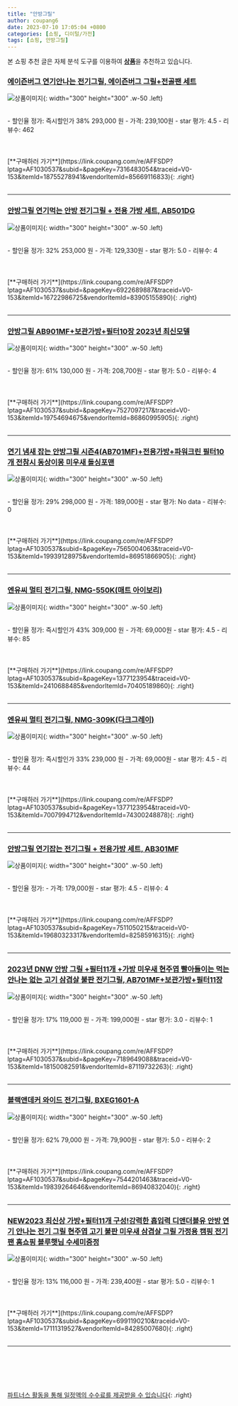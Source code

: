 ```yaml
---
title: "안방그릴"
author: coupang6
date: 2023-07-10 17:05:04 +0800
categories: [쇼핑, 디이털/가전]
tags: [쇼핑, 안방그릴]
---
```


본 쇼핑 추천 글은 자체 분석 도구를 이용하여 [**상품**](https://link.coupang.com/a/bao1ui)을 추천하고 있습니다.

### [에이즌버그 연기안나는 전기그릴, 에이즌버그 그릴+전골팬 세트](https://link.coupang.com/re/AFFSDP?lptag=AF1030537&subid=&pageKey=7316483054&traceid=V0-153&itemId=18755278941&vendorItemId=85669116833)

![상품이미지](https://thumbnail10.coupangcdn.com/thumbnails/remote/230x230ex/image/vendor_inventory/9125/80f0735c4fcb7fd5f65fd99ca58a1051ea05084112f0b7f10cec6b6d2435.jpg){: width="300" height="300" .w-50 .left}


<br>
- 할인율 정가: 즉시할인가 38%  293,000   원
- 가격: 239,100원
- star 평가: 4.5
- 리뷰수: 462
<br>
<br>
<br>
<br>
[**구매하러 가기**](https://link.coupang.com/re/AFFSDP?lptag=AF1030537&subid=&pageKey=7316483054&traceid=V0-153&itemId=18755278941&vendorItemId=85669116833){: .right}
<br>
<br>

---

### [안방그릴 연기먹는 안방 전기그릴 + 전용 가방 세트, AB501DG](https://link.coupang.com/re/AFFSDP?lptag=AF1030537&subid=&pageKey=6922689887&traceid=V0-153&itemId=16722986725&vendorItemId=83905155890)

![상품이미지](https://thumbnail6.coupangcdn.com/thumbnails/remote/230x230ex/image/retail/images/2439222787157024-3163526b-0f65-41c8-9304-2b7785ec88e6.jpg){: width="300" height="300" .w-50 .left}


<br>
- 할인율 정가: 32%  253,000   원
- 가격: 129,330원
- star 평가: 5.0
- 리뷰수: 4
<br>
<br>
<br>
<br>
[**구매하러 가기**](https://link.coupang.com/re/AFFSDP?lptag=AF1030537&subid=&pageKey=6922689887&traceid=V0-153&itemId=16722986725&vendorItemId=83905155890){: .right}
<br>
<br>

---

### [안방그릴 AB901MF+보관가방+필터10장 2023년 최신모델](https://link.coupang.com/re/AFFSDP?lptag=AF1030537&subid=&pageKey=7527097217&traceid=V0-153&itemId=19754694675&vendorItemId=86860995905)

![상품이미지](https://thumbnail8.coupangcdn.com/thumbnails/remote/230x230ex/image/vendor_inventory/fae6/8adbcb5e0b55c1f01681a570728bbb750568b308a59234e9a67e98541c95.jpg){: width="300" height="300" .w-50 .left}


<br>
- 할인율 정가: 61%  130,000   원
- 가격: 208,700원
- star 평가: 5.0
- 리뷰수: 4
<br>
<br>
<br>
<br>
[**구매하러 가기**](https://link.coupang.com/re/AFFSDP?lptag=AF1030537&subid=&pageKey=7527097217&traceid=V0-153&itemId=19754694675&vendorItemId=86860995905){: .right}
<br>
<br>

---

### [연기 냄새 잡는 안방그릴 시즌4(AB701MF)+전용가방+파워크린 필터10개 전참시 동상이몽 미우새 돌싱포맨](https://link.coupang.com/re/AFFSDP?lptag=AF1030537&subid=&pageKey=7565004063&traceid=V0-153&itemId=19939128975&vendorItemId=86951866905)

![상품이미지](https://thumbnail6.coupangcdn.com/thumbnails/remote/230x230ex/image/vendor_inventory/a6dd/2f914afa5a643a52f59bbb13313fd40207d8cb40e2d7113be239be752e32.jpg){: width="300" height="300" .w-50 .left}


<br>
- 할인율 정가: 29%  298,000   원
- 가격: 189,000원
- star 평가: No data
- 리뷰수: 0
<br>
<br>
<br>
<br>
[**구매하러 가기**](https://link.coupang.com/re/AFFSDP?lptag=AF1030537&subid=&pageKey=7565004063&traceid=V0-153&itemId=19939128975&vendorItemId=86951866905){: .right}
<br>
<br>

---

### [엔유씨 멀티 전기그릴, NMG-550K(매트 아이보리)](https://link.coupang.com/re/AFFSDP?lptag=AF1030537&subid=&pageKey=1377123954&traceid=V0-153&itemId=2410688485&vendorItemId=70405189860)

![상품이미지](https://thumbnail6.coupangcdn.com/thumbnails/remote/230x230ex/image/retail/images/3746102893206736-cbfa01fe-ccd8-4f13-acf4-853f1b287e68.jpg){: width="300" height="300" .w-50 .left}


<br>
- 할인율 정가: 즉시할인가 43%  309,000   원
- 가격: 69,000원
- star 평가: 4.5
- 리뷰수: 85
<br>
<br>
<br>
<br>
[**구매하러 가기**](https://link.coupang.com/re/AFFSDP?lptag=AF1030537&subid=&pageKey=1377123954&traceid=V0-153&itemId=2410688485&vendorItemId=70405189860){: .right}
<br>
<br>

---

### [엔유씨 멀티 전기그릴, NMG-309K(다크그레이)](https://link.coupang.com/re/AFFSDP?lptag=AF1030537&subid=&pageKey=1377123954&traceid=V0-153&itemId=7007994712&vendorItemId=74300248878)

![상품이미지](https://thumbnail10.coupangcdn.com/thumbnails/remote/230x230ex/image/retail/images/7377194444714996-153fbf93-b846-4af0-bc11-0e152afc0092.jpg){: width="300" height="300" .w-50 .left}


<br>
- 할인율 정가: 즉시할인가 33%  239,000   원
- 가격: 69,000원
- star 평가: 4.5
- 리뷰수: 44
<br>
<br>
<br>
<br>
[**구매하러 가기**](https://link.coupang.com/re/AFFSDP?lptag=AF1030537&subid=&pageKey=1377123954&traceid=V0-153&itemId=7007994712&vendorItemId=74300248878){: .right}
<br>
<br>

---

### [안방그릴 연기잡는 전기그릴 + 전용가방 세트, AB301MF](https://link.coupang.com/re/AFFSDP?lptag=AF1030537&subid=&pageKey=7511050215&traceid=V0-153&itemId=19680323317&vendorItemId=82585916315)

![상품이미지](https://thumbnail9.coupangcdn.com/thumbnails/remote/230x230ex/image/retail/images/1382450829079894-b29a4e2c-b8b2-41e3-8ff3-1285b9470220.jpg){: width="300" height="300" .w-50 .left}


<br>
- 할인율 정가: 
- 가격: 179,000원
- star 평가: 4.5
- 리뷰수: 4
<br>
<br>
<br>
<br>
[**구매하러 가기**](https://link.coupang.com/re/AFFSDP?lptag=AF1030537&subid=&pageKey=7511050215&traceid=V0-153&itemId=19680323317&vendorItemId=82585916315){: .right}
<br>
<br>

---

### [2023년 DNW 안방 그릴 +필터11개 +가방 미우새 현주엽 빨아들이는 먹는 안나는 없는 고기 삼겹살 불판 전기그릴, AB701MF+보관가방+필터11장](https://link.coupang.com/re/AFFSDP?lptag=AF1030537&subid=&pageKey=7189649088&traceid=V0-153&itemId=18150082591&vendorItemId=87119732263)

![상품이미지](https://thumbnail9.coupangcdn.com/thumbnails/remote/230x230ex/image/vendor_inventory/0e3c/3e597001b3bf52593144723ca925576f7cd060811126ee1afa94230617cd.jpg){: width="300" height="300" .w-50 .left}


<br>
- 할인율 정가: 17%  119,000   원
- 가격: 199,000원
- star 평가: 3.0
- 리뷰수: 1
<br>
<br>
<br>
<br>
[**구매하러 가기**](https://link.coupang.com/re/AFFSDP?lptag=AF1030537&subid=&pageKey=7189649088&traceid=V0-153&itemId=18150082591&vendorItemId=87119732263){: .right}
<br>
<br>

---

### [블랙앤데커 와이드 전기그릴, BXEG1601-A](https://link.coupang.com/re/AFFSDP?lptag=AF1030537&subid=&pageKey=7544201463&traceid=V0-153&itemId=19839264646&vendorItemId=86940832040)

![상품이미지](https://thumbnail10.coupangcdn.com/thumbnails/remote/230x230ex/image/vendor_inventory/f28a/3644d9b16722c95013dfe4874c2b7eecf3e67bd4676c2d8abde7a28f58fa.jpg){: width="300" height="300" .w-50 .left}


<br>
- 할인율 정가: 62%  79,000   원
- 가격: 79,900원
- star 평가: 5.0
- 리뷰수: 2
<br>
<br>
<br>
<br>
[**구매하러 가기**](https://link.coupang.com/re/AFFSDP?lptag=AF1030537&subid=&pageKey=7544201463&traceid=V0-153&itemId=19839264646&vendorItemId=86940832040){: .right}
<br>
<br>

---

### [NEW2023 최신상 가방+필터11개 구성!강력한 흡입력 디앤더블유 안방 연기 안나는 전기 그릴 현주엽 고기 불판 미우새 삼겹살 그릴 가정용 캠핑 전기팬 홈쇼핑 블루햇님 수세미증정](https://link.coupang.com/re/AFFSDP?lptag=AF1030537&subid=&pageKey=6991190210&traceid=V0-153&itemId=17111319527&vendorItemId=84285007680)

![상품이미지](https://thumbnail6.coupangcdn.com/thumbnails/remote/230x230ex/image/vendor_inventory/1a93/ba58b1f02d5e01077d14fae638272f7f16353423697347f4148d5bbfb72e.jpg){: width="300" height="300" .w-50 .left}


<br>
- 할인율 정가: 13%  116,000   원
- 가격: 239,400원
- star 평가: 5.0
- 리뷰수: 1
<br>
<br>
<br>
<br>
[**구매하러 가기**](https://link.coupang.com/re/AFFSDP?lptag=AF1030537&subid=&pageKey=6991190210&traceid=V0-153&itemId=17111319527&vendorItemId=84285007680){: .right}
<br>
<br>

---
<br><br><br><br><br> [파트너스 활동을 통해 일정액의 수수료를 제공받을 수 있습니다](https://link.coupang.com/a/bao1ui){: .right}